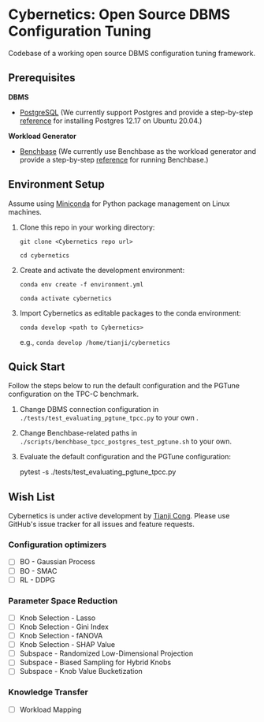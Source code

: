 # Cybernetics: Open Source DBMS Configuration Tuning
Codebase of a working open source DBMS configuration tuning framework.


## Prerequisites

**DBMS**
- [PostgreSQL](https://www.postgresql.org) (We currently support Postgres and provide a step-by-step [reference](https://docs.google.com/document/d/1iv6B1bXawyx3K6kLBbUva91FEXKE1wns_kPd-UoUumM/edit?usp=sharing) for installing Postgres 12.17 on Ubuntu 20.04.)

**Workload Generator**
- [Benchbase](https://github.com/cmu-db/benchbase) (We currently use Benchbase as the workload generator and provide a step-by-step [reference](https://docs.google.com/document/d/1EbcwEMBdeWTmHDuWXW3lC8Pggbj3A8e-EJBlwN2VEzY/edit?usp=sharing) for running Benchbase.)


## Environment Setup
Assume using [Miniconda](https://docs.conda.io/projects/miniconda/en/latest/) for Python package management on Linux machines.

1. Clone this repo in your working directory:

    ```git clone <Cybernetics repo url>```

    ```cd cybernetics```

2. Create and activate the development environment:

    ```conda env create -f environment.yml ```

    ```conda activate cybernetics```

3. Import Cybernetics as editable packages to the conda environment:

    ```conda develop <path to Cybernetics>```

    e.g., ```conda develop /home/tianji/cybernetics```


## Quick Start
Follow the steps below to run the default configuration and the PGTune configuration on the TPC-C benchmark.

1. Change DBMS connection configuration in ```./tests/test_evaluating_pgtune_tpcc.py``` to your own .

2. Change Benchbase-related paths in ```./scripts/benchbase_tpcc_postgres_test_pgtune.sh``` to your own.

3. Evaluate the default configuration and the PGTune configuration:

   pytest -s ./tests/test_evaluating_pgtune_tpcc.py

## Wish List
Cybernetics is under active development by [Tianji Cong](https://superctj.github.io). Please use GitHub's issue tracker for all issues and feature requests.

### Configuration optimizers
- [ ] BO - Gaussian Process
- [ ] BO - SMAC
- [ ] RL - DDPG

### Parameter Space Reduction
- [ ] Knob Selection - Lasso
- [ ] Knob Selection - Gini Index
- [ ] Knob Selection - fANOVA
- [ ] Knob Selection - SHAP Value
- [ ] Subspace - Randomized Low-Dimensional Projection
- [ ] Subspace - Biased Sampling for Hybrid Knobs
- [ ] Subspace - Knob Value Bucketization

### Knowledge Transfer
- [ ] Workload Mapping
